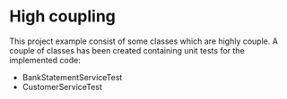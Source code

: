 # High coupling

This project example consist of some classes which are highly couple.
A couple of classes has been created containing unit tests for the implemented code:

- BankStatementServiceTest
- CustomerServiceTest